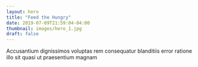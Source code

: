 ```yaml
---
layout: hero
title: "Feed the Hungry"
date: 2019-07-09T21:59:04-04:00
thumbnail: images/hero_1.jpg
draft: false
---
```

Accusantium dignissimos voluptas rem consequatur blanditiis error ratione illo sit quasi ut praesentium magnam